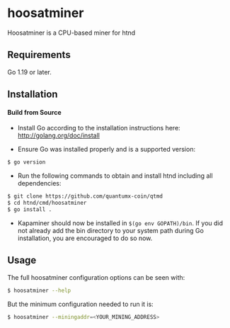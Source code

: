 # hoosatminer

Hoosatminer is a CPU-based miner for htnd

## Requirements

Go 1.19 or later.

## Installation

#### Build from Source

- Install Go according to the installation instructions here:
  http://golang.org/doc/install

- Ensure Go was installed properly and is a supported version:

```bash
$ go version
```

- Run the following commands to obtain and install htnd including all dependencies:

```bash
$ git clone https://github.com/quantumx-coin/qtmd
$ cd htnd/cmd/hoosatminer
$ go install .
```

- Kapaminer should now be installed in `$(go env GOPATH)/bin`. If you did
  not already add the bin directory to your system path during Go installation,
  you are encouraged to do so now.
  
## Usage

The full hoosatminer configuration options can be seen with:

```bash
$ hoosatminer --help
```

But the minimum configuration needed to run it is:
```bash
$ hoosatminer --miningaddr=<YOUR_MINING_ADDRESS>
```